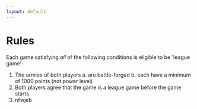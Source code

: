 ```yaml
---
layout: default
---
```


# Rules

Each game satisfying *all* of the following conditions is eligible to be 'league game':

1. The armies of both players
  a. are battle-forged
  b. each have a minimum of 1000 points (not power level)
2. Both players agree that the game is a league game before the game starts
3. nfwjeb

